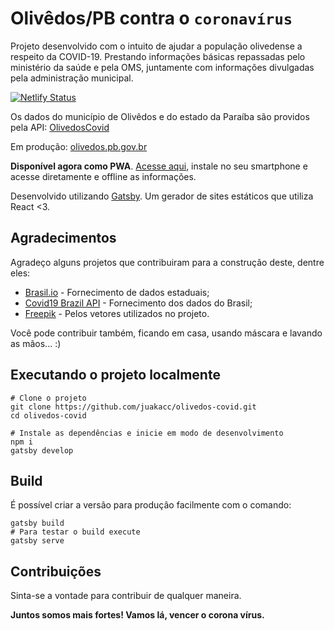 # Olivêdos/PB contra o `coronavírus`

Projeto desenvolvido com o intuito de ajudar a população olivedense a respeito da COVID-19. Prestando informações básicas repassadas pelo ministério da saúde e pela OMS, juntamente com informações divulgadas pela administração municipal.

[![Netlify Status](https://api.netlify.com/api/v1/badges/b90a51b0-ab38-4bc5-9c82-8f66eafabdf5/deploy-status)](https://app.netlify.com/sites/olivedos-covid/deploys)

Os dados do município de Olivêdos e do estado da Paraíba são providos pela API: [OlivedosCovid](https://olivedos.xyz)

Em produção: [olivedos.pb.gov.br](http://olivedos.pb.gov.br/covid19)

**Disponível agora como PWA**. [Acesse aqui](https://olivedos-covid.netlify.app), instale no seu smartphone e acesse diretamente e offline as informações.

Desenvolvido utilizando [Gatsby](https://www.gatsbyjs.org). Um gerador de sites estáticos que utiliza React <3.

## Agradecimentos

Agradeço alguns projetos que contribuiram para a construção deste, dentre eles:

- [Brasil.io](https://brasil.io/dataset/covid19/caso_full/) - Fornecimento de dados estaduais;
- [Covid19 Brazil API](https://covid19-brazil-api-docs.now.sh/) - Fornecimento dos dados do Brasil;
- [Freepik](http://www.freepik.com) - Pelos vetores utilizados no projeto.

Você pode contribuir também, ficando em casa, usando máscara e lavando as mãos... :)

## Executando o projeto localmente

```shell
# Clone o projeto
git clone https://github.com/juakacc/olivedos-covid.git
cd olivedos-covid
```

```shell
# Instale as dependências e inicie em modo de desenvolvimento
npm i
gatsby develop
```

## Build

É possível criar a versão para produção facilmente com o comando:

```shell
gatsby build
# Para testar o build execute
gatsby serve
```

## Contribuições

Sinta-se a vontade para contribuir de qualquer maneira.

**Juntos somos mais fortes! Vamos lá, vencer o corona vírus.**
